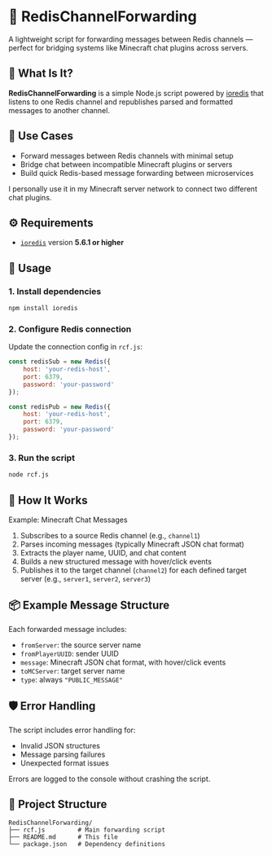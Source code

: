 # 🚀 RedisChannelForwarding

A lightweight script for forwarding messages between Redis channels — perfect for bridging systems like Minecraft chat plugins across servers.

## 📌 What Is It?

**RedisChannelForwarding** is a simple Node.js script powered by [ioredis](https://github.com/redis/ioredis) that listens to one Redis channel and republishes parsed and formatted messages to another channel.

## 🧩 Use Cases

- Forward messages between Redis channels with minimal setup  
- Bridge chat between incompatible Minecraft plugins or servers  
- Build quick Redis-based message forwarding between microservices  

I personally use it in my Minecraft server network to connect two different chat plugins.

## ⚙️ Requirements
 
- [`ioredis`](https://www.npmjs.com/package/ioredis) version **5.6.1 or higher**

## 🚀 Usage

### 1. Install dependencies

```bash
npm install ioredis
```

### 2. Configure Redis connection

Update the connection config in `rcf.js`:

```js
const redisSub = new Redis({
    host: 'your-redis-host',
    port: 6379,
    password: 'your-password'
});

const redisPub = new Redis({
    host: 'your-redis-host',
    port: 6379,
    password: 'your-password'
});
```

### 3. Run the script

```bash
node rcf.js
```

## 🔄 How It Works

Example: Minecraft Chat Messages

1. Subscribes to a source Redis channel (e.g., `channel1`)  
2. Parses incoming messages (typically Minecraft JSON chat format)  
3. Extracts the player name, UUID, and chat content  
4. Builds a new structured message with hover/click events  
5. Publishes it to the target channel (`channel2`) for each defined target server (e.g., `server1`, `server2`, `server3`)

## 📦 Example Message Structure

Each forwarded message includes:

- `fromServer`: the source server name  
- `fromPlayerUUID`: sender UUID  
- `message`: Minecraft JSON chat format, with hover/click events  
- `toMCServer`: target server name  
- `type`: always `"PUBLIC_MESSAGE"`

## 🛡️ Error Handling

The script includes error handling for:

- Invalid JSON structures  
- Message parsing failures  
- Unexpected format issues  

Errors are logged to the console without crashing the script.

## 📁 Project Structure

```plaintext
RedisChannelForwarding/
├── rcf.js         # Main forwarding script
├── README.md      # This file
└── package.json   # Dependency definitions
```

